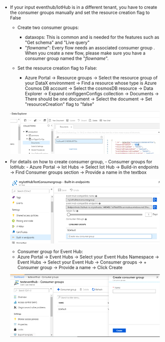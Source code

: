 
 - If your input eventhub/IotHub is in a different tenant, you have to create the consumer groups manually and set the resource creation flag to False
	- Create two consumer groups: 
		- dataxops: This is common and is needed for the features such as "Get schema" and "Live query"
		- "_flowname_": Every flow needs an associated consumer group . When you create a new flow, please make sure you have a consumer group named the "_flowname_".
		
	- Set the resource creation flag to False:
		- Azure Portal -> Resource groups -> Select the resource group of your DataX environment -> Find a resource whose type is Azure Cosmos DB account -> Select the cosmosDB resource -> Data Explorer -> Expand configgenConfigs collection -> Documents -> There should be one document -> Select the document -> Set "resourceCreation" flag to "false"

	![resourceCreationFalse](./tutorials/images/resourceCreationFalse.png)
	
- For details on how to create consumer group,
	  - Consumer groups for IotHub: 
	  - Azure Portal -> Iot Hubs -> Select Iot Hub -> Build-in endpoints -> Find Consumer groups section -> Provide a name in the textbox
		
	![resourceCreationFalse](./tutorials/images/iotHubConsumerGroup.png)

	 - Consumer group for Event Hub: 
	 - Azure Portal -> Event Hubs -> Select your Event Hubs Namespace -> Event Hubs -> Select your Event Hub -> Consumer groups -> + Consumer group -> Provide a name -> Click Create
		
	![resourceCreationFalse](./tutorials/images/eventHubConsumerGroup.png)
		
